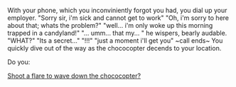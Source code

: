 With your phone, which you inconviniently forgot you had, you dial up your employer. 
  "Sorry sir, i'm sick and cannot get to work"
  "Oh, i'm sorry to here about that; whats the problem?"
  "well... i'm only woke up this morning trapped in a candyland!"
  "... umm... that my... " he wispers, bearly audable. 
  "WHAT?"
  "Its a secret..."
  "!!!"
  "just a moment i'll get you"
  ~call ends~
  You quickly dive out of the way as the chococopter decends to your location.

  
  Do you:

  [Shoot a flare to wave down the chococopter?](../chococopter/chococopter.md)

